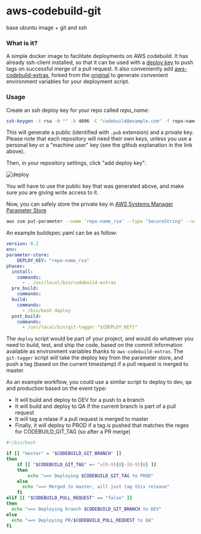# aws-codebuild-git
base ubuntu image + git and ssh

### What is it?
A simple docker image to facilitate deployments on AWS codebuild. It has already ssh-client installed, so that it can be used with a [deploy key](https://developer.github.com/v3/guides/managing-deploy-keys/) to push tags on successful merge of a pull request. It also conveniently add [aws-codebuild-extras](https://github.com/alessandrobologna/aws-codebuild-extras), forked from the [original](https://github.com/thii/aws-codebuild-extras)  to generate convenient environment variables for your deployment script. 

### Usage
Create an ssh deploy key for your repo called _repo_name_:

```bash
ssh-keygen -t rsa -N "" -b 4096 -C "codebuild@example.com" -f repo-name_rsa
```
This will generate a public (identified with `.pub` extension) and a private key.
Please note that each repository will need their own keys, unless you use a personal key or a "machine user" key (see the github explanation in the link above).

Then, in your repository settings, click "add deploy key":

![deploy](https://developer.github.com/assets/images/add-deploy-key.png)

You will have to use the public key that was generated above, and make sure you are giving write access to it.

Now, you can safely store the private key in [AWS Systems Manager Parameter Store](https://docs.aws.amazon.com/systems-manager/latest/userguide/systems-manager-paramstore.html)

```bash
aws ssm put-parameter --name 'repo-name_rsa' --type "SecureString" --value "$(cat repo-name_rsa)"
```

An example buildspec.yaml can be as follow:

```yaml
version: 0.2
env:
parameter-store:
    DEPLOY_KEY: "repo-name_rsa"
phases:
  install:
    commands:
      - . /usr/local/bin/codebuild-extras
  pre_build:
    commands:
  build:
    commands:
      - /bin/bash deploy
  post_build:
    commands:
      - /usr/local/bin/git-tagger "${DEPLOY_KEY}"
  ```
The `deploy` script would be part of your project, and would do whatever you need to build, test, and ship the code, based on the commit information available as environment variables thanks to `aws-codebuild-extras`.
The `git-tagger` script will take the deploy key from the parameter store, and push a tag (based on the current timestamp) if a pull request is merged to master.

As an example workflow, you could use a similar script to deploy to dev, qa and production based on the event type:
- It will build and deploy to DEV for a push to a branch
- It will build and deploy to QA if the current branch is part of a pull request
- It will tag a relase if a pull request is merged to master
- Finally, it will deploy to PROD if a tag is pushed that matches the regex for CODEBUILD_GIT_TAG (so after a PR merge)


```bash
#!/bin/bash

if [[ "master" = "$CODEBUILD_GIT_BRANCH" ]] 
then
	if [[ "$CODEBUILD_GIT_TAG" =~ ^v[0-9]{8}-[0-9]{6} ]]
	then
		echo "==> Deploying $CODEBUILD_GIT_TAG to PROD"
	else 
	  echo "==> Merged to master, will just tag this release"
	fi
elif [[ "$CODEBUILD_PULL_REQUEST" == "false" ]]
then
  echo "==> Deploying branch $CODEBUILD_GIT_BRANCH to DEV"
else
  echo "==> Deploying PR/$CODEBUILD_PULL_REQUEST to QA"
fi

```
